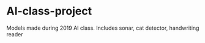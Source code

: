 # AI-class-project
Models made during 2019 AI class. Includes sonar, cat detector, handwriting reader
